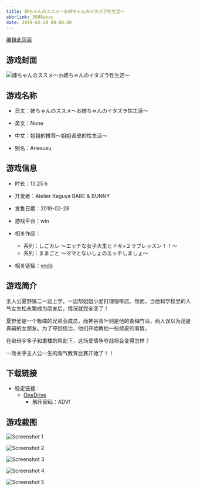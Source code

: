 ```yaml
---
title: 姉ちゃんのススメ～お姉ちゃんのイタズラ性生活～
abbrlink: 3988abac
date: 2019-02-28 00:00:00
---
```

[编辑此页面](https://github.com/ACG-3/ADV3-source/blob/main/source/_posts/games/%E5%A7%89%E3%81%A1%E3%82%83%E3%82%93%E3%81%AE%E3%82%B9%E3%82%B9%E3%83%A1%EF%BD%9E%E3%81%8A%E5%A7%89%E3%81%A1%E3%82%83%E3%82%93%E3%81%AE%E3%82%A4%E3%82%BF%E3%82%BA%E3%83%A9%E6%80%A7%E7%94%9F%E6%B4%BB%EF%BD%9E.md)

## 游戏封面

![姉ちゃんのススメ～お姉ちゃんのイタズラ性生活～](https://pan.timero.xyz/onedrive/img_lib_001/%E5%A7%89%E3%81%A1%E3%82%83%E3%82%93%E3%81%AE%E3%82%B9%E3%82%B9%E3%83%A1%EF%BD%9E%E3%81%8A%E5%A7%89%E3%81%A1%E3%82%83%E3%82%93%E3%81%AE%E3%82%A4%E3%82%BF%E3%82%BA%E3%83%A9%E6%80%A7%E7%94%9F%E6%B4%BB%EF%BD%9E_cover.avif)


## 游戏名称

- 日文：姉ちゃんのススメ～お姉ちゃんのイタズラ性生活～
- 英文：None
- 中文：姐姐的推荐～姐姐调皮的性生活～

- 别名：Anesusu


## 游戏信息

- 时长：13.25 h
- 开发者：Atelier Kaguya BARE & BUNNY
- 发售日期：2019-02-28
- 游戏平台：win
- 相关作品：
   - 系列：しごカレ ～エッチな女子大生とドキ×２ラブレッスン！！～
   - 系列：ままごと ～ママとないしょのエッチしましょ～

- 相关链接：[vndb](https://vndb.org/v24853)


## 游戏简介

主人公夏野慎二一边上学，一边帮姐姐小爱打理咖啡店。然而，当他和学校里的人气女生松永繁成为朋友后，情况就完全变了！

夏野爱是一个极端的兄弟会成员，而神谷青叶则是他的青梅竹马，两人误以为茂是真嗣的女朋友。为了夺回信治，他们开始教他一些顽皮的事情。

在继母宇多子和重楼的帮助下，这场爱情争夺战将会变得怎样？

一场关乎主人公一生的淘气教育比赛开始了！！


## 下载链接

- 稳定链接：
    - [OneDrive](https://pan.timero.xyz/onedrive/adv_lib_001/%E5%A7%89%E3%81%A1%E3%82%83%E3%82%93%E3%81%AE%E3%82%B9%E3%82%B9%E3%83%A1%EF%BD%9E%E3%81%8A%E5%A7%89%E3%81%A1%E3%82%83%E3%82%93%E3%81%AE%E3%82%A4%E3%82%BF%E3%82%BA%E3%83%A9%E6%80%A7%E7%94%9F%E6%B4%BB%EF%BD%9E)
        - 解压密码：ADV!



## 游戏截图


![Screenshot 1](https://pan.timero.xyz/onedrive/img_lib_001/%E5%A7%89%E3%81%A1%E3%82%83%E3%82%93%E3%81%AE%E3%82%B9%E3%82%B9%E3%83%A1%EF%BD%9E%E3%81%8A%E5%A7%89%E3%81%A1%E3%82%83%E3%82%93%E3%81%AE%E3%82%A4%E3%82%BF%E3%82%BA%E3%83%A9%E6%80%A7%E7%94%9F%E6%B4%BB%EF%BD%9E_Screenshot_1.avif)

![Screenshot 2](https://pan.timero.xyz/onedrive/img_lib_001/%E5%A7%89%E3%81%A1%E3%82%83%E3%82%93%E3%81%AE%E3%82%B9%E3%82%B9%E3%83%A1%EF%BD%9E%E3%81%8A%E5%A7%89%E3%81%A1%E3%82%83%E3%82%93%E3%81%AE%E3%82%A4%E3%82%BF%E3%82%BA%E3%83%A9%E6%80%A7%E7%94%9F%E6%B4%BB%EF%BD%9E_Screenshot_2.avif)

![Screenshot 3](https://pan.timero.xyz/onedrive/img_lib_001/%E5%A7%89%E3%81%A1%E3%82%83%E3%82%93%E3%81%AE%E3%82%B9%E3%82%B9%E3%83%A1%EF%BD%9E%E3%81%8A%E5%A7%89%E3%81%A1%E3%82%83%E3%82%93%E3%81%AE%E3%82%A4%E3%82%BF%E3%82%BA%E3%83%A9%E6%80%A7%E7%94%9F%E6%B4%BB%EF%BD%9E_Screenshot_3.avif)

![Screenshot 4](https://pan.timero.xyz/onedrive/img_lib_001/%E5%A7%89%E3%81%A1%E3%82%83%E3%82%93%E3%81%AE%E3%82%B9%E3%82%B9%E3%83%A1%EF%BD%9E%E3%81%8A%E5%A7%89%E3%81%A1%E3%82%83%E3%82%93%E3%81%AE%E3%82%A4%E3%82%BF%E3%82%BA%E3%83%A9%E6%80%A7%E7%94%9F%E6%B4%BB%EF%BD%9E_Screenshot_4.avif)

![Screenshot 5](https://pan.timero.xyz/onedrive/img_lib_001/%E5%A7%89%E3%81%A1%E3%82%83%E3%82%93%E3%81%AE%E3%82%B9%E3%82%B9%E3%83%A1%EF%BD%9E%E3%81%8A%E5%A7%89%E3%81%A1%E3%82%83%E3%82%93%E3%81%AE%E3%82%A4%E3%82%BF%E3%82%BA%E3%83%A9%E6%80%A7%E7%94%9F%E6%B4%BB%EF%BD%9E_Screenshot_5.avif)

